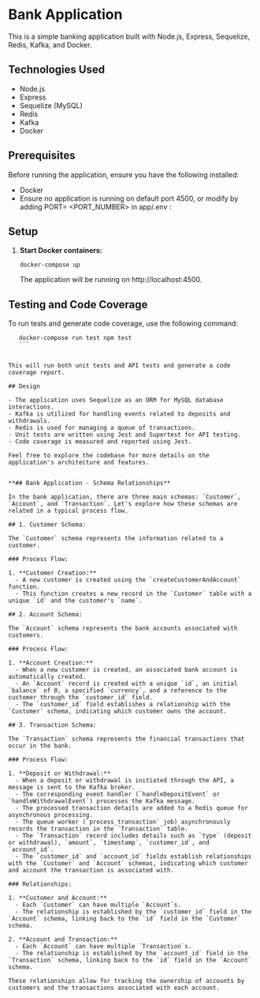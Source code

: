 # Bank Application

This is a simple banking application built with Node.js, Express, Sequelize, Redis, Kafka, and Docker.

## Technologies Used

- Node.js
- Express
- Sequelize (MySQL)
- Redis
- Kafka
- Docker

## Prerequisites

Before running the application, ensure you have the following installed:
- Docker
- Ensure no application is running on default port 4500, or modify by adding PORT= <PORT_NUMBER>  in app/.env :

## Setup

1. **Start Docker containers:**

    ```
    docker-compose up 
    ```

    The application will be running on http://localhost:4500.
## Testing and Code Coverage

To run tests and generate code coverage, use the following command:

 ```
    docker-compose run test npm test
    ```


This will run both unit tests and API tests and generate a code coverage report.

## Design

- The application uses Sequelize as an ORM for MySQL database interactions.
- Kafka is utilized for handling events related to deposits and withdrawals.
- Redis is used for managing a queue of transactions.
- Unit tests are written using Jest and Supertest for API testing.
- Code coverage is measured and reported using Jest.

Feel free to explore the codebase for more details on the application's architecture and features.


**## Bank Application - Schema Relationships**

In the bank application, there are three main schemas: `Customer`, `Account`, and `Transaction`. Let's explore how these schemas are related in a typical process flow.

## 1. Customer Schema:

The `Customer` schema represents the information related to a customer.

### Process Flow:

1. **Customer Creation:**
   - A new customer is created using the `createCustomerAndAccount` function.
   - This function creates a new record in the `Customer` table with a unique `id` and the customer's `name`.

## 2. Account Schema:

The `Account` schema represents the bank accounts associated with customers.

### Process Flow:

1. **Account Creation:**
   - When a new customer is created, an associated bank account is automatically created.
   - An `Account` record is created with a unique `id`, an initial `balance` of 0, a specified `currency`, and a reference to the customer through the `customer_id` field.
   - The `customer_id` field establishes a relationship with the `Customer` schema, indicating which customer owns the account.

## 3. Transaction Schema:

The `Transaction` schema represents the financial transactions that occur in the bank.

### Process Flow:

1. **Deposit or Withdrawal:**
   - When a deposit or withdrawal is initiated through the API, a message is sent to the Kafka broker.
   - The corresponding event handler (`handleDepositEvent` or `handleWithdrawalEvent`) processes the Kafka message.
   - The processed transaction details are added to a Redis queue for asynchronous processing.
   - The queue worker (`process_transaction` job) asynchronously records the transaction in the `Transaction` table.
   - The `Transaction` record includes details such as `type` (deposit or withdrawal), `amount`, `timestamp`, `customer_id`, and `account_id`.
   - The `customer_id` and `account_id` fields establish relationships with the `Customer` and `Account` schemas, indicating which customer and account the transaction is associated with.

### Relationships:

1. **Customer and Account:**
   - Each `Customer` can have multiple `Account`s.
   - The relationship is established by the `customer_id` field in the `Account` schema, linking back to the `id` field in the `Customer` schema.

2. **Account and Transaction:**
   - Each `Account` can have multiple `Transaction`s.
   - The relationship is established by the `account_id` field in the `Transaction` schema, linking back to the `id` field in the `Account` schema.

These relationships allow for tracking the ownership of accounts by customers and the transactions associated with each account.


